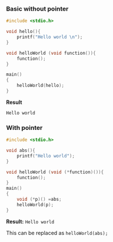 ### Basic without pointer

```c
#include <stdio.h>

void hello(){
	printf("Hello world \n");
}

void helloWorld (void function()){
	function();
}

main()
{  
    helloWorld(hello);
}
```
**Result**
```
Hello world
```

### With pointer

```c
#include <stdio.h>

void abs(){
	printf("Hello world");
}

void helloWorld (void (*function)()){
	function();
}
main()
{ 	
    void (*p)() =abs;
    helloWorld(p);
}
```

**Result:** ``Hello world``

This can be replaced as ``helloWorld(abs);``
